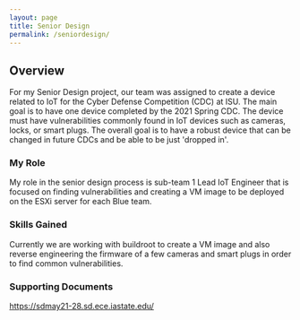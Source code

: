 ```yaml
---
layout: page
title: Senior Design
permalink: /seniordesign/
---
```


## Overview
For my Senior Design project, our team was assigned to create a device related to IoT for the Cyber Defense Competition (CDC) at ISU. The main goal is to have one device completed by the 2021 Spring CDC. The device must have vulnerabilities commonly found in IoT devices such as cameras, locks, or smart plugs. The overall goal is to have a robust device that can be changed in future CDCs and be able to be just 'dropped in'.

### My Role
My role in the senior design process is sub-team 1 Lead IoT Engineer that is focused on finding vulnerabilities and creating a VM image to be deployed on the ESXi server for each Blue team.

### Skills Gained
Currently we are working with buildroot to create a VM image and also reverse engineering the firmware of a few cameras and smart plugs in order to find common vulnerabilities.

### Supporting Documents
https://sdmay21-28.sd.ece.iastate.edu/
